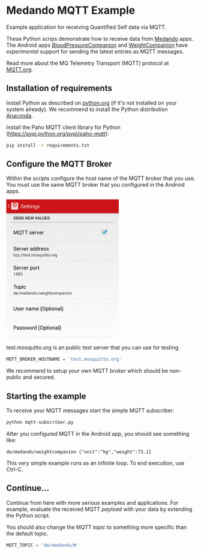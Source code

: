 Medando MQTT Example
====================

Example application for receiving Quantified Self data via MQTT.

These Python scrips demonstrate how to receive data from [Medando](http://medando.de) apps. The Android apps
[BloodPressureCompanion](https://play.google.com/store/apps/details?id=de.medando.bloodpressurecompanion)
and [WeightCompanion](https://play.google.com/store/apps/details?id=de.medando.weightcompanion)
have *experimental* support for sending the latest entries as MQTT messages.

Read more about the MQ Telemetry Transport (MQTT) protocol at [MQTT.org](http://mqtt.org).


Installation of requirements
----------------------------

Install Python as described on [python.org](https://www.python.org/) (if it's not installed on
your system already). We recommend to install the Python distribution
[Anaconda](https://store.continuum.io/cshop/anaconda/).


Install the Paho MQTT client library for Python (https://pypi.python.org/pypi/paho-mqtt):

```sh
pip install -r requirements.txt
```

Configure the MQTT Broker
-------------------------

Within the scripts configure the host name of the MQTT broker that you use.
You must use the same MQTT broker that you configured in the Android apps.

![WeightCompanion MQTT settings](https://raw.githubusercontent.com/Medando/mqtt-example/master/images/screenshot_weightcompanion_settings_mqtt.png)

test.mosquitto.org is an public test server that you can use for testing.

```python
MQTT_BROKER_HOSTNAME = 'test.mosquitto.org'
```

We recommend to setup your own MQTT broker which should be non-public and secured.

Starting the example
--------------------

To receive your MQTT messages start the simple MQTT subscriber:

```sh
python mqtt-subscriber.py
```

After you configured MQTT in the Android app, you should see something like:

```
de/medando/weightcompanion {"unit":"kg","weight":73.1}
```

This very simple example runs as an infinite loop. To end execution, use Ctrl-C.

Continue...
-----------

Continue from here with more serious examples and applications.
For example, evaluate the received MQTT *payload* with your data by extending the Python script.

You should also change the MQTT *topic* to something more specific than the default topic.

```python
MQTT_TOPIC = 'de/medando/#'
```

